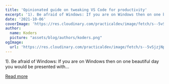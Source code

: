 ```yaml
---
title: 'Opinionated guide on tweaking VS Code for productivity'
excerpt: '1). Be afraid of Windows: If you are on Windows then on one beautiful day you would be presented with...'
date: '2021-10-06'
coverImage: 'https://res.cloudinary.com/practicaldev/image/fetch/s--5vSjzjNp--/c_imagga_scale,f_auto,fl_progressive,h_420,q_auto,w_1000/https://dev-to-uploads.s3.amazonaws.com/uploads/articles/9fbzyzwborowp8j3k891.png'
author:
  name: Koders
  picture: "assets/blog/authors/koders.png"
ogImage:
  url: 'https://res.cloudinary.com/practicaldev/image/fetch/s--5vSjzjNp--/c_imagga_scale,f_auto,fl_progressive,h_420,q_auto,w_1000/https://dev-to-uploads.s3.amazonaws.com/uploads/articles/9fbzyzwborowp8j3k891.png'
---
```


1). Be afraid of Windows: If you are on Windows then on one beautiful day you would be presented with...

[Read more](https://dev.to/neer17/opinionated-guide-on-tweaking-vs-code-for-productivity-1o53)
